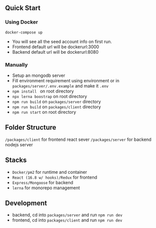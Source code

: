 ## Quick Start

### Using Docker
```
docker-compose up
```
- You will see all the seed account info on first run.
- Frontend default url will be dockerurl:3000
- Backend default url will be dockerurl:8080

### Manually
- Setup an mongodb server
- Fill environment requirement using environment or in `packages/server/.env.example` and make it `.env`
- `npm install ` on root directory
- `npx lerna boostrap` on root directory
- `npm run build` on `packages/server` directory
- `npm run build` on `packages/client` directory
- `npm run start` on root directory

## Folder Structure 

`/packages/client` for frontend react sever
`/packages/server` for backend nodejs server

## Stacks

- `Docker/pm2` for runtime and container
- `React (16.8 w/ hooks)/Redux` for frontend
- `Express/Mongoose` for backend
- `lerna` for monorepo management

## Development

- backend, cd into `packages/server` and run `npm run dev`
- frontend, cd into `packages/client` and run `npm run dev`
